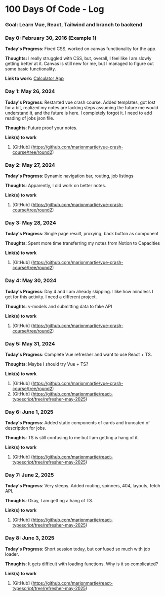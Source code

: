 # 100 Days Of Code - Log

### Goal: Learn Vue, React, Tailwind and branch to backend

### Day 0: February 30, 2016 (Example 1)

**Today's Progress**: Fixed CSS, worked on canvas functionality for the app.

**Thoughts:** I really struggled with CSS, but, overall, I feel like I am slowly getting better at it. Canvas is still new for me, but I managed to figure out some basic functionality.

**Link to work:** [Calculator App](http://www.example.com)

### Day 1: May 26, 2024

**Today's Progress**: Restarted vue crash course. Added templates, got lost for a bit, realized my notes are lacking steps assuming the future me would understand it, and the future is here. I completely forgot it. I need to add reading of jobs json file.

**Thoughts**: Future proof your notes.

**Link(s) to work**
1. [GitHub] (https://github.com/marionmartie/vue-crash-course/tree/round2)

### Day 2: May 27, 2024

**Today's Progress**: Dynamic navigation bar, routing, job listings

**Thoughts**: Apparently, I did work on better notes.

**Link(s) to work**
1. [GitHub] (https://github.com/marionmartie/vue-crash-course/tree/round2)

### Day 3: May 28, 2024

**Today's Progress**: Single page result, proxying, back button as component

**Thoughts**: Spent more time transferring my notes from Notion to Capacities

**Link(s) to work**
1. [GitHub] (https://github.com/marionmartie/vue-crash-course/tree/round2)

### Day 4: May 30, 2024

**Today's Progress**: Day 4 and I am already skipping. I like how mindless I get for this activity. I need a different project.

**Thoughts**: v-models and submitting data to fake API

**Link(s) to work**
1. [GitHub] (https://github.com/marionmartie/vue-crash-course/tree/round2)

### Day 5: May 31, 2024

**Today's Progress**: Complete Vue refresher and want to use React + TS.

**Thoughts**: Maybe I should try Vue + TS?

**Link(s) to work**
1. [GitHub] (https://github.com/marionmartie/vue-crash-course/tree/round2)
2. [GitHub] (https://github.com/marionmartie/react-typescript/tree/refresher-may-2025)

### Day 6: June 1, 2025

**Today's Progress**: Added static components of cards and truncated of description for jobs.

**Thoughts**: TS is still confusing to me but I am getting a hang of it.

**Link(s) to work**
1. [GitHub] (https://github.com/marionmartie/react-typescript/tree/refresher-may-2025)

### Day 7: June 2, 2025

**Today's Progress**: Very sleepy. Added routing, spinners, 404, layouts, fetch API.

**Thoughts**: Okay, I am getting a hang of TS.

**Link(s) to work**
1. [GitHub] (https://github.com/marionmartie/react-typescript/tree/refresher-may-2025)

### Day 8: June 3, 2025

**Today's Progress**: Short session today, but confused so much with job loader.

**Thoughts**: It gets difficult with loading functions. Why is it so complicated?

**Link(s) to work**
1. [GitHub] (https://github.com/marionmartie/react-typescript/tree/refresher-may-2025)